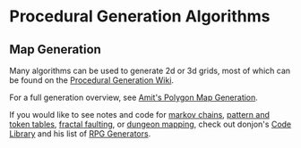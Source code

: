# Procedural Generation Algorithms

## Map Generation

Many algorithms can be used to generate 2d or 3d grids, most of which can be found on the [Procedural Generation Wiki](http://pcg.wikidot.com/pcg-algorithm%3amap-generation).

For a full generation overview, see [Amit's Polygon Map Generation](http://www-cs-students.stanford.edu/~amitp/game-programming/polygon-map-generation/).

If you would like to see notes and code for [markov chains](https://donjon.bin.sh/code/name/), [pattern and token tables](https://donjon.bin.sh/code/random/), [fractal faulting](https://donjon.bin.sh/code/world/), or [dungeon mapping](https://donjon.bin.sh/code/dungeon/), check out donjon's [Code Library](https://donjon.bin.sh/code/) and his list of [RPG Generators](https://donjon.bin.sh/).